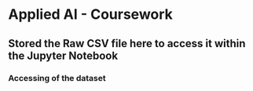 # Applied AI - Coursework

## Stored the Raw CSV file here to access it within the Jupyter Notebook

### Accessing of the dataset

